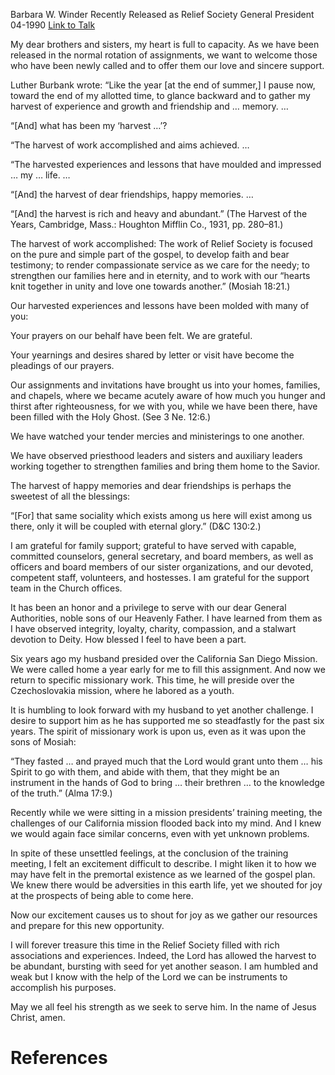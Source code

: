 Barbara W. Winder
Recently Released as Relief Society General President
04-1990
[Link to Talk](https://www.churchofjesuschrist.org/study/general-conference/1990/04/instruments-to-accomplish-his-purposes?lang=eng)

My dear brothers and sisters, my heart is full to capacity. As we have been released in the normal rotation of assignments, we want to welcome those who have been newly called and to offer them our love and sincere support.

Luther Burbank wrote: “Like the year [at the end of summer,] I pause now, toward the end of my allotted time, to glance backward and to gather my harvest of experience and growth and friendship and … memory. …

“[And] what has been my ‘harvest …’?





“The harvest of work accomplished and aims achieved. …





“The harvested experiences and lessons that have moulded and impressed … my … life. …





“[And] the harvest of dear friendships, happy memories. …

“[And] the harvest is rich and heavy and abundant.” (The Harvest of the Years, Cambridge, Mass.: Houghton Mifflin Co., 1931, pp. 280–81.)

The harvest of work accomplished: The work of Relief Society is focused on the pure and simple part of the gospel, to develop faith and bear testimony; to render compassionate service as we care for the needy; to strengthen our families here and in eternity, and to work with our “hearts knit together in unity and love one towards another.” (Mosiah 18:21.)





Our harvested experiences and lessons have been molded with many of you:





Your prayers on our behalf have been felt. We are grateful.





Your yearnings and desires shared by letter or visit have become the pleadings of our prayers.





Our assignments and invitations have brought us into your homes, families, and chapels, where we became acutely aware of how much you hunger and thirst after righteousness, for we with you, while we have been there, have been filled with the Holy Ghost. (See 3 Ne. 12:6.)





We have watched your tender mercies and ministerings to one another.





We have observed priesthood leaders and sisters and auxiliary leaders working together to strengthen families and bring them home to the Savior.







The harvest of happy memories and dear friendships is perhaps the sweetest of all the blessings:





“[For] that same sociality which exists among us here will exist among us there, only it will be coupled with eternal glory.” (D&C 130:2.)





I am grateful for family support; grateful to have served with capable, committed counselors, general secretary, and board members, as well as officers and board members of our sister organizations, and our devoted, competent staff, volunteers, and hostesses. I am grateful for the support team in the Church offices.





It has been an honor and a privilege to serve with our dear General Authorities, noble sons of our Heavenly Father. I have learned from them as I have observed integrity, loyalty, charity, compassion, and a stalwart devotion to Deity. How blessed I feel to have been a part.





Six years ago my husband presided over the California San Diego Mission. We were called home a year early for me to fill this assignment. And now we return to specific missionary work. This time, he will preside over the Czechoslovakia mission, where he labored as a youth.

It is humbling to look forward with my husband to yet another challenge. I desire to support him as he has supported me so steadfastly for the past six years. The spirit of missionary work is upon us, even as it was upon the sons of Mosiah:

“They fasted … and prayed much that the Lord would grant unto them … his Spirit to go with them, and abide with them, that they might be an instrument in the hands of God to bring … their brethren … to the knowledge of the truth.” (Alma 17:9.)

Recently while we were sitting in a mission presidents’ training meeting, the challenges of our California mission flooded back into my mind. And I knew we would again face similar concerns, even with yet unknown problems.

In spite of these unsettled feelings, at the conclusion of the training meeting, I felt an excitement difficult to describe. I might liken it to how we may have felt in the premortal existence as we learned of the gospel plan. We knew there would be adversities in this earth life, yet we shouted for joy at the prospects of being able to come here.

Now our excitement causes us to shout for joy as we gather our resources and prepare for this new opportunity.

I will forever treasure this time in the Relief Society filled with rich associations and experiences. Indeed, the Lord has allowed the harvest to be abundant, bursting with seed for yet another season. I am humbled and weak but I know with the help of the Lord we can be instruments to accomplish his purposes.

May we all feel his strength as we seek to serve him. In the name of Jesus Christ, amen.

# References
